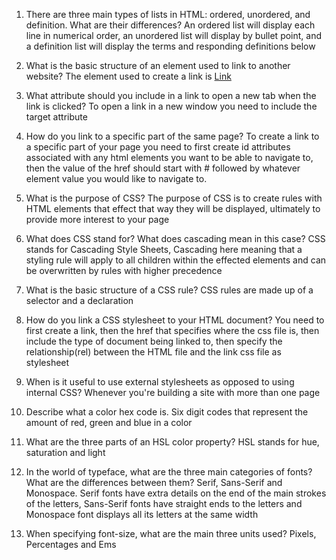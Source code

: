 1. There are three main types of lists in HTML: ordered, unordered, and definition. What are their differences? An ordered list will display each line in numerical order, an unordered list will display by bullet point, and a definition list will display the terms and responding definitions below
2. What is the basic structure of an element used to link to another website? The element used to create a link is <a href="http://www.websitename.com">Link</a>
3. What attribute should you include in a link to open a new tab when the link is clicked? To open a link in a new window you need to include the target attribute
4. How do you link to a specific part of the same page? To create a link to a specific part of your page you need to first create id attributes associated with any html elements you want to be able to navigate to, then the value of the href should start with # followed by whatever element value you would like to navigate to.

1. What is the purpose of CSS? The purpose of CSS is to create rules with HTML elements that effect that way they will be displayed, ultimately to provide more interest to your page
2. What does CSS stand for? What does cascading mean in this case? CSS stands for Cascading Style Sheets, Cascading here meaning that a styling rule will apply to all children within the effected elements and can be overwritten by rules with higher precedence
3. What is the basic structure of a CSS rule? CSS rules are made up of a selector and a declaration
4. How do you link a CSS stylesheet to your HTML document? You need to first create a link, then the href that specifies where the css file is, then include the type of document being linked to, then specify the relationship(rel) between the HTML file and the link css file as stylesheet
5. When is it useful to use external stylesheets as opposed to using internal CSS? Whenever you're building a site with more than one page
6. Describe what a color hex code is. Six digit codes that represent the amount of red, green and blue in a color
7. What are the three parts of an HSL color property? HSL stands for hue, saturation and light
8. In the world of typeface, what are the three main categories of fonts? What are the differences between them? Serif, Sans-Serif and Monospace. Serif fonts have extra details on the end of the main strokes of the letters, Sans-Serif fonts have straight ends to the letters and Monospace font displays all its letters at the same width
9. When specifying font-size, what are the main three units used? Pixels, Percentages and Ems
